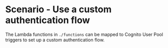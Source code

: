 # Scenario - Use a custom authentication flow

The Lambda functions in `./functions` can be mapped to Cognito User Pool
triggers to set up a custom authentication flow.
